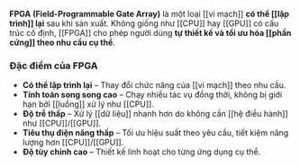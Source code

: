 **FPGA (Field-Programmable Gate Array)** là một loại [[vi mạch]] **có thể [[lập trình]] lại** sau khi sản xuất. Không giống như [[CPU]] hay [[GPU]] có cấu trúc cố định, [[FPGA]] cho phép người dùng **tự thiết kế và tối ưu hóa [[phần cứng]] theo nhu cầu cụ thể**.
### Đặc điểm của FPGA

- **Có thể lập trình lại** – Thay đổi chức năng của [[vi mạch]] theo nhu cầu.  
- **Tính toán song song cao** – Chạy nhiều tác vụ đồng thời, không bị giới hạn bởi [[luồng]] xử lý như [[CPU]].  
- **Độ trễ thấp** – Xử lý [[dữ liệu]] nhanh hơn do không cần [[hệ điều hành]] như [[CPU]]/[[GPU]].  
- **Tiêu thụ điện năng thấp** – Tối ưu hiệu suất theo yêu cầu, tiết kiệm năng lượng hơn [[CPU]]/[[GPU]].  
- **Độ tùy chỉnh cao** – Thiết kế linh hoạt cho từng ứng dụng cụ thể.
